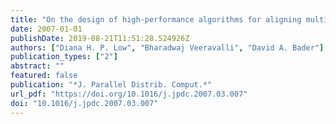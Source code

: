 ```yaml
---
title: "On the design of high-performance algorithms for aligning multiple protein sequences on mesh-based multiprocessor architectures"
date: 2007-01-01
publishDate: 2019-08-21T11:51:28.524926Z
authors: ["Diana H. P. Low", "Bharadwaj Veeravalli", "David A. Bader"]
publication_types: ["2"]
abstract: ""
featured: false
publication: "*J. Parallel Distrib. Comput.*"
url_pdf: "https://doi.org/10.1016/j.jpdc.2007.03.007"
doi: "10.1016/j.jpdc.2007.03.007"
---
```


